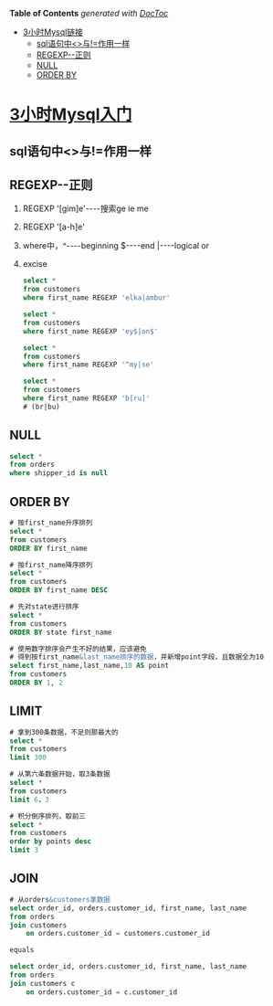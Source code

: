 <!-- START doctoc generated TOC please keep comment here to allow auto update -->
<!-- DON'T EDIT THIS SECTION, INSTEAD RE-RUN doctoc TO UPDATE -->
**Table of Contents**  *generated with [DocToc](https://github.com/thlorenz/doctoc)*

- [3小时Mysql链接](#3%E5%B0%8F%E6%97%B6mysql%E9%93%BE%E6%8E%A5)
  - [sql语句中<>与!=作用一样](#sql%E8%AF%AD%E5%8F%A5%E4%B8%AD%E4%B8%8E%E4%BD%9C%E7%94%A8%E4%B8%80%E6%A0%B7)
  - [REGEXP--正则](#regexp--%E6%AD%A3%E5%88%99)
  - [NULL](#null)
  - [ORDER BY](#order-by)

<!-- END doctoc generated TOC please keep comment here to allow auto update -->

# [3小时Mysql入门](https://www.bilibili.com/video/BV1iJ411m7Fj)

## sql语句中<>与!=作用一样

## REGEXP--正则

1. REGEXP '[gim]e'----搜索ge ie me

2. REGEXP '[a-h]e'

3. where中，^----beginning    $----end    |----logical or

4. excise

   ```sql
   select *
   from customers
   where first_name REGEXP 'elka|ambur'
   
   select *
   from customers
   where first_name REGEXP 'ey$|on$'
   
   select *
   from customers
   where first_name REGEXP '^my|se'
   
   select *
   from customers
   where first_name REGEXP 'b[ru]'
   # (br|bu)
   ```

## NULL

```sql
select *  
from orders
where shipper_id is null
```

## ORDER BY

```sql
# 按first_name升序排列
select *  
from customers
ORDER BY first_name

# 按first_name降序排列
select *  
from customers
ORDER BY first_name DESC

# 先对state进行排序
select *  
from customers
ORDER BY state first_name

# 使用数字排序会产生不好的结果，应该避免
# 得到按first_name&last_name排序的数据，并新增point字段，且数据全为10
select first_name,last_name,10 AS point
from customers
ORDER BY 1, 2
```

## LIMIT

```sql
# 拿到300条数据，不足则那最大的
select *
from customers
limit 300

# 从第六条数据开始，取3条数据
select *
from customers
limit 6，3

# 积分倒序排列，取前三
select *
from customers
order by points desc
limit 3
```

## JOIN

```sql
# 从orders&customers拿数据
select order_id, orders.customer_id, first_name, last_name
from orders
join customers
	on orders.customer_id = customers.customer_id

equals

select order_id, orders.customer_id, first_name, last_name
from orders
join customers c
	on orders.customer_id = c.customer_id    
```

 